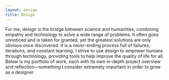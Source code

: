 ```yaml
---
layout: design
title: Design
---
```


For me, design is the bridge between science and humanities, combining empathy and technology to solve a wide range of problems. It often goes unnoticed and is taken for granted, yet the greatest solutions are only obvious once discovered. It is a never-ending process full of failures, iterations, and constant learning. I strive to use design to empower humans through technology, providing tools to help improve the quality of life for all. Below is my portfolio of work, each with its own in-depth project overview and reflection—something I consider extremely important in order to grow as a designer.
